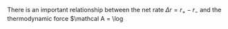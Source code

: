 There is an important relationship between the net rate $\Delta r=r_+ - r_-$ and the thermodynamic force $\mathcal A = \log 